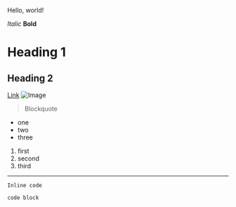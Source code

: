 Hello, world!

*Italic*
**Bold**
# Heading 1
## Heading 2
[Link](https://ucsd.edu/)
![Image](https://images.app.goo.gl/N4WrdoZwjf6S6Lna6)
> Blockquote
* one
* two
* three

1. first
2. second
3. third

---

`Inline code`

```
code block
```
